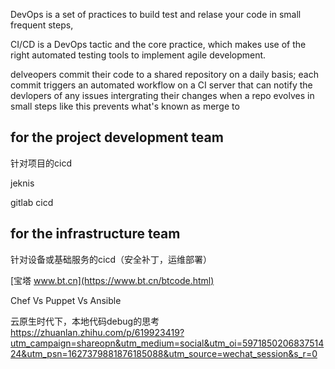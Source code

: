 DevOps is a set of practices to build test and relase your code in small frequent steps, 

CI/CD is a DevOps tactic and the core practice, which makes use of the right automated testing tools to implement agile development.

delveopers commit their code to a shared repository on a daily basis;
each commit triggers an automated workflow on a CI server that can notify the devlopers of any issues intergrating their changes when a repo evolves in small steps like this prevents what's known as merge to


## for the project development team

针对项目的cicd

jeknis 

gitlab cicd

## for the infrastructure team

针对设备或基础服务的cicd（安全补丁，运维部署）

[宝塔 www.bt.cn](https://www.bt.cn/btcode.html)

Chef Vs Puppet Vs Ansible


云原生时代下，本地代码debug的思考
https://zhuanlan.zhihu.com/p/619923419?utm_campaign=shareopn&utm_medium=social&utm_oi=597185020683751424&utm_psn=1627379881876185088&utm_source=wechat_session&s_r=0
